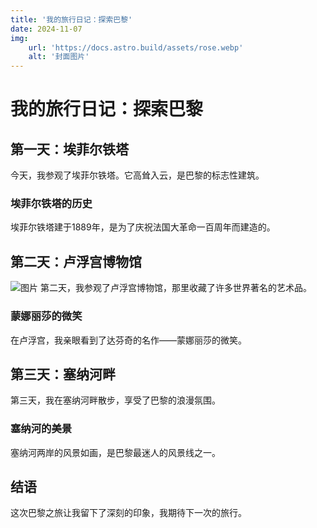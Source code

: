 ```yaml
---
title: '我的旅行日记：探索巴黎'
date: 2024-11-07
img: 
    url: 'https://docs.astro.build/assets/rose.webp'
    alt: '封面图片'
---
```



# 我的旅行日记：探索巴黎

## 第一天：埃菲尔铁塔

今天，我参观了埃菲尔铁塔。它高耸入云，是巴黎的标志性建筑。

### 埃菲尔铁塔的历史

埃菲尔铁塔建于1889年，是为了庆祝法国大革命一百周年而建造的。

## 第二天：卢浮宫博物馆

![图片]('https://docs.astro.build/assets/rose.webp')
第二天，我参观了卢浮宫博物馆，那里收藏了许多世界著名的艺术品。

### 蒙娜丽莎的微笑

在卢浮宫，我亲眼看到了达芬奇的名作——蒙娜丽莎的微笑。

## 第三天：塞纳河畔

第三天，我在塞纳河畔散步，享受了巴黎的浪漫氛围。

### 塞纳河的美景

塞纳河两岸的风景如画，是巴黎最迷人的风景线之一。

## 结语

这次巴黎之旅让我留下了深刻的印象，我期待下一次的旅行。
